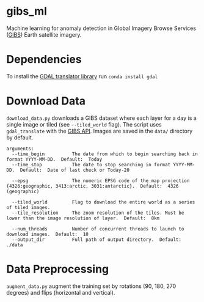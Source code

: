 # gibs_ml
Machine learning for anomaly detection in Global Imagery Browse Services ([GIBS](https://earthdata.nasa.gov/about/science-system-description/eosdis-components/global-imagery-browse-services-gibs)) Earth satellite imagery.

# Dependencies
To install the [GDAL translator library](http://www.gdal.org/) run ```conda install gdal```

# Download Data
```download_data.py``` downloads a GIBS dataset where each layer for a day is a single image or tiled (see ```--tiled_world``` flag). The script uses ```gdal_translate``` with the [GIBS API](https://wiki.earthdata.nasa.gov/display/GIBS/GIBS+API+for+Developers#GIBSAPIforDevelopers-ServiceEndpointsandGetCapabilities). Images are saved in the ```data/``` directory by default. 

```
arguments:
  --time_begin          The date from which to begin searching back in format YYYY-MM-DD.  Default:  Today
  --time_stop           The date to stop searching in format YYYY-MM-DD.  Default:  Date of last check or Today-20
  
  --epsg                The numeric EPSG code of the map projection {4326:geographic, 3413:arctic, 3031:antarctic}.  Default:  4326 (geographic)
  
  --tiled_world         Flag to download the entire world as a series of tiled images.
  --tile_resolution     The zoom resolution of the tiles. Must be lower than the image resolution of layer.  Default:  8km
  
  --num_threads         Number of concurrent threads to launch to download images.  Default:  10
  --output_dir          Full path of output directory.  Default:  ./data
```

# Data Preprocessing
```augment_data.py``` augment the training set by rotations (90, 180, 270 degrees) and flips (horizontal and vertical).
